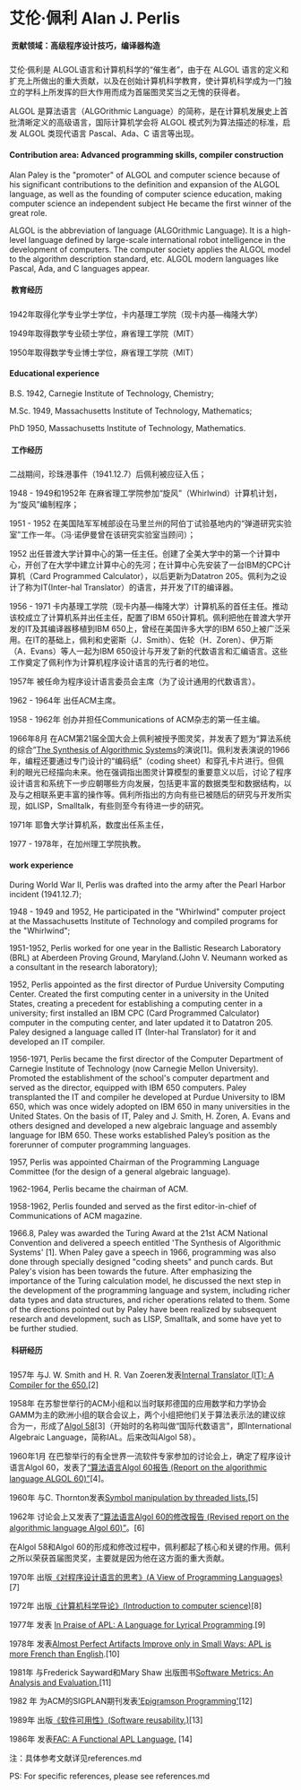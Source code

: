 # 艾伦·佩利 Alan J. Perlis

 

#### **** 贡献领域：高级程序设计技巧，编译器构造

艾伦·佩利是 ALGOL语言和计算机科学的“催生者”，由于在 ALGOL 语言的定义和扩充上所做出的重大贡献，以及在创始计算机科学教育，使计算机科学成为一门独立的学科上所发挥的巨大作用而成为首届图灵奖当之无愧的获得者。

ALGOL 是算法语言（ALGOrithmic Language）的简称，是在计算机发展史上首批清晰定义的高级语言，国际计算机学会将 ALGOL 模式列为算法描述的标准，启发 ALGOL 类现代语言 Pascal、Ada、C 语言等出现。

#### Contribution area: Advanced programming skills, compiler construction

Alan Paley is the "promoter" of ALGOL and computer science because of his significant contributions to the definition and expansion of the ALGOL language, as well as the founding of computer science education, making computer science an independent subject He became the first winner of the great role.

ALGOL is the abbreviation of language (ALGOrithmic Language). It is a high-level language defined by large-scale international robot intelligence in the development of computers. The computer society applies the ALGOL model to the algorithm description standard, etc. ALGOL modern languages like Pascal, Ada, and C languages appear.



#### **** **教育经历**

1942年取得化学专业学士学位，卡内基理工学院（现卡内基—梅隆大学）

1949年取得数学专业硕士学位，麻省理工学院（MIT）

1950年取得数学专业博士学位，麻省理工学院（MIT）

#### Educational experience

B.S. 1942, Carnegie Institute of Technology, Chemistry; 

M.Sc. 1949, Massachusetts Institute of Technology, Mathematics;

PhD 1950, Massachusetts Institute of Technology, Mathematics. 



#### **** **工作经历**

二战期间，珍珠港事件（1941.12.7）后佩利被应征入伍；

1948 - 1949和1952年 在麻省理工学院参加“旋风”（Whirlwind）计算机计划，为“旋风”编制程序；

1951 - 1952 在美国陆军军械部设在马里兰州的阿伯丁试验基地内的“弹道研究实验室”工作一年。（冯·诺伊曼曾在该研究实验室当顾问）；

1952 出任普渡大学计算中心的第一任主任。创建了全美大学中的第一个计算中心，开创了在大学中建立计算中心的先河；在计算中心先安装了一台IBM的CPC计算机（Card Programmed Calculator），以后更新为Datatron 205。佩利为之设计了称为IT(Inter-hal Translator）的语言，并开发了IT的编译器。

1956 - 1971 卡内基理工学院（现卡内基—梅隆大学）计算机系的首任主任。推动该校成立了计算机系并出任主任，配置了IBM 650计算机。佩利把他在普渡大学开发的IT及其编译器移植到IBM 650上，曾经在美国许多大学的IBM 650上被广泛采用。在IT的基础上，佩利和史密斯（J．Smith）、佐轮（H．Zoren）、伊万斯（A．Evans）等人一起为IBM 650设计与开发了新的代数语言和汇编语言。这些工作奠定了佩利作为计算机程序设计语言的先行者的地位。

1957年 被任命为程序设计语言委员会主席（为了设计通用的代数语言）。

1962 - 1964年 出任ACM主席。

1958 - 1962年 创办并担任Communications of ACM杂志的第一任主编。

1966年8月 在ACM第21届全国大会上佩利被授予图灵奖，并发表了题为“算法系统的综合”[The Synthesis of Algorithmic Systems](https://dl.acm.org/doi/abs/10.1145/800256.810673)的演说[1]。佩利发表演说的1966年，编程还要通过专门设计的“编码纸”（coding sheet）和穿孔卡片进行。但佩利的眼光已经描向未来。他在强调指出图灵计算模型的重要意义以后，讨论了程序设计语言和系统下一步应朝哪些方向发展，包括更丰富的数据类型和数据结构，以及与之相联系更丰富的操作等。佩利所指出的方向有些已被随后的研究与开发所实现，如LISP，Smalltalk，有些则至今有待进一步的研究。

1971年 耶鲁大学计算机系，数度出任系主任，

1977 - 1978年，在加州理工学院执教。

#### work experience

During World War II, Perlis was drafted into the army after the Pearl Harbor incident (1941.12.7);

1948 - 1949 and 1952, He participated in the "Whirlwind" computer project at the Massachusetts Institute of Technology and compiled programs for the "Whirlwind";

1951-1952, Perlis worked for one year  in the Ballistic Research Laboratory (BRL) at Aberdeen Proving Ground, Maryland.(John V. Neumann worked as a consultant in the research laboratory);

1952, Perlis appointed as the first director of Purdue University Computing Center. Created the first computing center in a university in the United States, creating a precedent for establishing a computing center in a university; first installed an IBM CPC (Card Programmed Calculator) computer in the computing center, and later updated it to Datatron 205. Paley designed a language called IT (Inter-hal Translator) for it and developed an IT compiler.

1956-1971, Perlis became the first director of the Computer Department of Carnegie Institute of Technology (now Carnegie Mellon University). Promoted the establishment of the school's computer department and served as the director, equipped with IBM 650 computers. Paley transplanted the IT and compiler he developed at Purdue University to IBM 650, which was once widely adopted on IBM 650 in many universities in the United States. On the basis of IT, Paley and J. Smith, H. Zoren, A. Evans and others designed and developed a new algebraic language and assembly language for IBM 650. These works established Paley’s position as the forerunner of computer programming languages.

1957, Perlis was appointed Chairman of the Programming Language Committee (for the design of a general algebraic language).

1962-1964, Perlis became the chairman of ACM.

1958-1962, Perlis founded and served as the first editor-in-chief of Communications of ACM magazine.

1966.8, Paley was awarded the Turing Award at the 21st ACM National Convention and delivered a speech entitled 'The Synthesis of Algorithmic Systems' [1]. When Paley gave a speech in 1966, programming was also done through specially designed "coding sheets" and punch cards. But Paley's vision has been towards the future. After emphasizing the importance of the Turing calculation model, he discussed the next step in the development of the programming language and system, including richer data types and data structures, and richer operations related to them. Some of the directions pointed out by Paley have been realized by subsequent research and development, such as LISP, Smalltalk, and some have yet to be further studied.



#### **** **科研经历**

1957年 与J. W. Smith and H. R. Van Zoeren发表[Internal Translator (IT): A Compiler for the 650.](http://www.bitsavers.org/pdf/ibm/650/CarnegieInternalTranslator.pdf)[2]

1958年 在苏黎世举行的ACM小组和以当时联邦德国的应用数学和力学协会GAMM为主的欧洲小组的联合会议上，两个小组把他们关于算法表示法的建议综合为一，形成了[Algol 58](https://dl.acm.org/doi/abs/10.1145/377924.594925)[3]（开始时的名称叫做“国际代数语言”，即International Algebraic Language，简称IAL。后来改叫Algol 58）。

1960年1月 在巴黎举行的有全世界一流软件专家参加的讨论会上，确定了程序设计语言Algol 60，发表了[“算法语言Algol 60报告 (Report on the algorithmic language ALGOL 60)”](https://link.springer.com/article/10.1007%2FBF01386216)[4]。

1960年 与C. Thornton发表[Symbol manipulation by threaded lists.](https://dl.acm.org/doi/abs/10.1145/367177.367202)[5]

1962年 讨论会上又发表了[“算法语言Algol 60的修改报告 (Revised report on the algorithmic language Algol 60)”](https://academic.oup.com/comjnl/article/5/4/349/316410?login=true)。[6]

在Algol 58和Algol 60的形成和修改过程中，佩利都起了核心和关键的作用。佩利之所以荣获首届图灵奖，主要就是因为他在这方面的重大贡献。

1970年 出版[《对程序设计语言的思考》(A View of Programming Languages)](https://apps.dtic.mil/sti/citations/AD0712565)[7]

1972年 出版[《计算机科学导论》(Introduction to computer science)](https://books.google.com/books/about/Introduction_to_Computer_Science.html?id=dRMpAQAAMAAJ)[8]

1977年 发表 [In Praise of APL: A Language for Lyrical Programming](http://www.jsoftware.com/papers/perlis77.htm).[9]

1978年 发表[Almost Perfect Artifacts Improve only in Small Ways: APL is more French than English](http://www.jsoftware.com/papers/perlis78.htm).[10]

1981年 与Frederick Sayward和Mary Shaw 出版图书[Software Metrics: An Analysis and Evaluation.](https://books.google.com/books?hl=zh-CN&lr=&id=9dNw2_RYNLYC&oi=fnd&pg=PR7&dq=Software+metrics:+an+analysis+and+evaluation+(Vol.+5).&ots=aitkcwzFZm&sig=Y3vQYfimYpbfRnxVpmceWKxtADI#v=onepage&q=Software%20metrics%3A%20an%20analysis%20and%20evaluation%20(Vol.%205).&f=false)[11]

1982 年 为ACM的SIGPLAN期刊发表['Epigramson Programming'](https://dl.acm.org/doi/abs/10.1145/947955.1083808)[12]

1989年 出版[《软件可用性》(Software reusability.)](https://dl.acm.org/doi/abs/10.1145/73103)[13]

1986年 发表[FAC: A Functional APL Language.](https://ieeexplore.ieee.org/abstract/document/1695470) [14]

注：具体参考文献详见references.md

PS: For specific references, please see references.md
